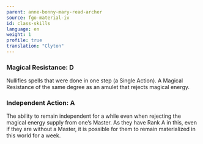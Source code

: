 ```yaml
---
parent: anne-bonny-mary-read-archer
source: fgo-material-iv
id: class-skills
language: en
weight: 1
profile: true
translation: "Clyton"
---
```


### Magical Resistance: D

Nullifies spells that were done in one step (a Single Action). A Magical Resistance of the same degree as an amulet that rejects magical energy.

### Independent Action: A

The ability to remain independent for a while even when rejecting the magical energy supply from one’s Master.
As they have Rank A in this, even if they are without a Master, it is possible for them to remain materialized in this world for a week.
